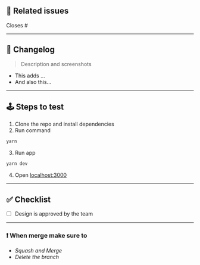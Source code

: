 ## 🔗 Related issues
Closes #

---
## 📜 Changelog
> Description and screenshots

- This adds ...
- And also this...

---
## 🕹 Steps to test
1. Clone the repo and install dependencies
2. Run command 
```bash
yarn
```
3. Run app
```bash
yarn dev
```
4. Open [localhost:3000](http://localhost:3000)

---
## ✅ Checklist
- [ ] Design is approved by the team

---
### ❗️ When merge make sure to
- *Squash and Merge*
- *Delete the branch*